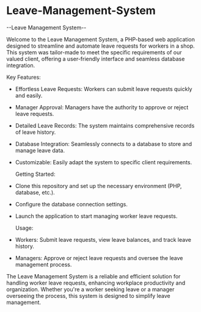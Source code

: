 # Leave-Management-System

--Leave Management System--

Welcome to the Leave Management System, a PHP-based web application designed to streamline and automate leave requests for workers in a shop. This system was tailor-made to meet the specific requirements of our valued client, offering a user-friendly interface and seamless database integration.

  Key Features:
- Effortless Leave Requests: Workers can submit leave requests quickly and easily.
- Manager Approval: Managers have the authority to approve or reject leave requests.
- Detailed Leave Records: The system maintains comprehensive records of leave history.
- Database Integration: Seamlessly connects to a database to store and manage leave data.
- Customizable: Easily adapt the system to specific client requirements.

  Getting Started:
- Clone this repository and set up the necessary environment (PHP, database, etc.).
- Configure the database connection settings.
- Launch the application to start managing worker leave requests.

  Usage:
- Workers: Submit leave requests, view leave balances, and track leave history.
- Managers: Approve or reject leave requests and oversee the leave management process.

The Leave Management System is a reliable and efficient solution for handling worker leave requests, enhancing workplace productivity and organization. Whether you're a worker seeking leave or a manager overseeing the process, this system is designed to simplify leave management.
